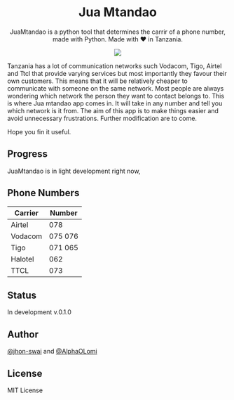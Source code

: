 <h1 align="center">Jua Mtandao</h1>
<p align="center">JuaMtandao is a python tool that determines the carrir of a phone number, made with  Python. Made with ❤️ in Tanzania.</p>

<p align="center">
  <a href="#"><img src="https://img.shields.io/badge/Maintained%3F-yes-green.svg"></a>
</p>

Tanzania has a lot of communication networks such Vodacom, Tigo, Airtel and Ttcl  that provide varying services but most importantly they favour their own customers. This means that it will be relatively cheaper to communicate with someone on the same network.
Most people are always wondering which network the person they want to contact belongs to. 
This is where Jua mtandao app comes in. It will take in any number and tell you which network is it from.
The aim of this app is to make things easier and avoid unnecessary frustrations. Further modification are to come.

Hope you fin it useful.

## Progress

JuaMtandao is in light development right now,

## Phone Numbers

| Carrier| Number|
---|---
| Airtel  |078 | 068|
| Vodacom |075 076|
| Tigo    |071 065|
| Halotel |062    |
| TTCL    |073    |




## Status

In development v.0.1.0


## Author
[@jhon-swai](https://github.com/jhon-swai)
and [@AlphaOLomi](https://alphaolomi.com)


## License
MIT License
